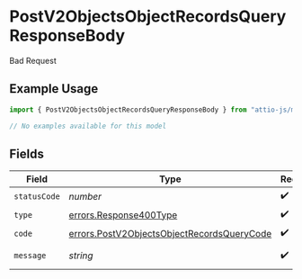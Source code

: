 # PostV2ObjectsObjectRecordsQueryResponseBody

Bad Request

## Example Usage

```typescript
import { PostV2ObjectsObjectRecordsQueryResponseBody } from "attio-js/models/errors";

// No examples available for this model
```

## Fields

| Field                                                                                                    | Type                                                                                                     | Required                                                                                                 | Description                                                                                              | Example                                                                                                  |
| -------------------------------------------------------------------------------------------------------- | -------------------------------------------------------------------------------------------------------- | -------------------------------------------------------------------------------------------------------- | -------------------------------------------------------------------------------------------------------- | -------------------------------------------------------------------------------------------------------- |
| `statusCode`                                                                                             | *number*                                                                                                 | :heavy_check_mark:                                                                                       | N/A                                                                                                      |                                                                                                          |
| `type`                                                                                                   | [errors.Response400Type](../../models/errors/response400type.md)                                         | :heavy_check_mark:                                                                                       | N/A                                                                                                      |                                                                                                          |
| `code`                                                                                                   | [errors.PostV2ObjectsObjectRecordsQueryCode](../../models/errors/postv2objectsobjectrecordsquerycode.md) | :heavy_check_mark:                                                                                       | N/A                                                                                                      |                                                                                                          |
| `message`                                                                                                | *string*                                                                                                 | :heavy_check_mark:                                                                                       | N/A                                                                                                      | Error in filter.                                                                                         |
